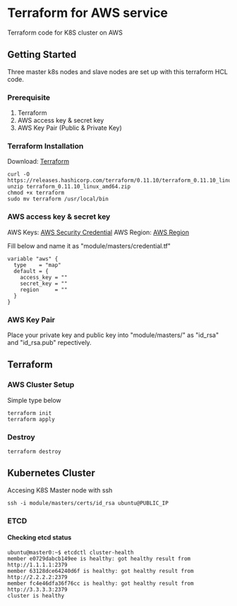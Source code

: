 # Terraform for AWS service

Terraform code for K8S cluster on AWS

## Getting Started

Three master k8s nodes and slave nodes are set up with this terraform HCL code.

### Prerequisite

1. Terraform
2. AWS access key & secret key
3. AWS Key Pair (Public & Private Key)

### Terraform Installation

Download: [Terraform](https://www.terraform.io/downloads.html)

```
curl -O https://releases.hashicorp.com/terraform/0.11.10/terraform_0.11.10_linux_amd64.zip
unzip terraform_0.11.10_linux_amd64.zip
chmod +x terraform
sudo mv terraform /usr/local/bin
```

### AWS access key & secret key

AWS Keys: [AWS Security Credential](https://console.aws.amazon.com/iam/home?#/security_credential)
AWS Region: [AWS Region](https://docs.aws.amazon.com/general/latest/gr/rande.html)

Fill below and name it as "module/masters/credential.tf"
```
variable "aws" {
  type    = "map"
  default = {
    access_key = ""
    secret_key = ""
    region     = ""
  }
}
```

### AWS Key Pair

Place your private key and public key into "module/masters/" as "id_rsa" and "id_rsa.pub" repectively.

## Terraform

### AWS Cluster Setup
Simple type below

```
terraform init
terraform apply
```

### Destroy
```
terraform destroy
```

## Kubernetes Cluster

Accesing K8S Master node with ssh

```
ssh -i module/masters/certs/id_rsa ubuntu@PUBLIC_IP
```

### ETCD

#### Checking etcd status
```
ubuntu@master0:~$ etcdctl cluster-health
member e0729dabcb149ee is healthy: got healthy result from http://1.1.1.1:2379
member 63128dce64240d6f is healthy: got healthy result from http://2.2.2.2:2379
member fc4e46dfa36f76cc is healthy: got healthy result from http://3.3.3.3:2379
cluster is healthy
```
